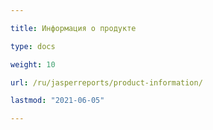 ```yaml
---

title: Информация о продукте

type: docs

weight: 10

url: /ru/jasperreports/product-information/

lastmod: "2021-06-05"

---
```

```